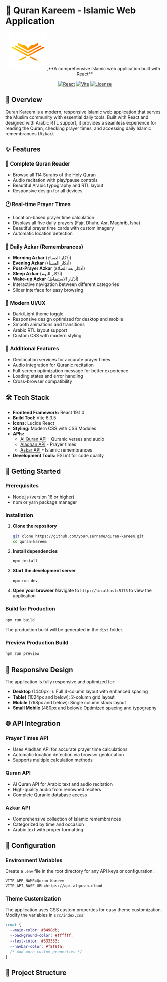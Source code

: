 # 🕌 Quran Kareem - Islamic Web Application

<div align="center">
  <a href='https://quran-kareem-one.vercel.app/'>
  <img src="public/logo.png" alt="Quran Kareem Logo" width="120" height="120">
  </a>
  **A comprehensive Islamic web application built with React**
  
  [![React](https://img.shields.io/badge/React-19.1.0-blue.svg)](https://reactjs.org/)
  [![Vite](https://img.shields.io/badge/Vite-6.3.5-purple.svg)](https://vitejs.dev/)
  [![License](https://img.shields.io/badge/License-MIT-green.svg)](LICENSE)
</div>

## 🌟 Overview

Quran Kareem is a modern, responsive Islamic web application that serves the Muslim community with essential daily tools. Built with React and designed with Arabic RTL support, it provides a seamless experience for reading the Quran, checking prayer times, and accessing daily Islamic remembrances (Azkar).

## ✨ Features

### 📖 **Complete Quran Reader**
- Browse all 114 Surahs of the Holy Quran
- Audio recitation with play/pause controls
- Beautiful Arabic typography and RTL layout
- Responsive design for all devices

### 🕐 **Real-time Prayer Times**
- Location-based prayer time calculation
- Displays all five daily prayers (Fajr, Dhuhr, Asr, Maghrib, Isha)
- Beautiful prayer time cards with custom imagery
- Automatic location detection

### 🤲 **Daily Azkar (Remembrances)**
- **Morning Azkar** (أذكار الصباح)
- **Evening Azkar** (أذكار المساء)
- **Post-Prayer Azkar** (أذكار بعد الصلاة)
- **Sleep Azkar** (أذكار النوم)
- **Wake-up Azkar** (أذكار الاستيقاظ)
- Interactive navigation between different categories
- Slider interface for easy browsing

### 🎨 **Modern UI/UX**
- Dark/Light theme toggle
- Responsive design optimized for desktop and mobile
- Smooth animations and transitions
- Arabic RTL layout support
- Custom CSS with modern styling

### 🔧 **Additional Features**
- Geolocation services for accurate prayer times
- Audio integration for Quranic recitation
- Full-screen optimization message for better experience
- Loading states and error handling
- Cross-browser compatibility

## 🛠️ Tech Stack

- **Frontend Framework:** React 19.1.0
- **Build Tool:** Vite 6.3.5
- **Icons:** Lucide React
- **Styling:** Modern CSS with CSS Modules
- **APIs:** 
  - [Al Quran API](https://api.alquran.cloud/) - Quranic verses and audio
  - [Aladhan API](https://api.aladhan.com/) - Prayer times
  - [Azkar API](https://github.com/nawafalqari/ayah) - Islamic remembrances
- **Development Tools:** ESLint for code quality

## 🚀 Getting Started

### Prerequisites

- Node.js (version 16 or higher)
- npm or yarn package manager

### Installation

1. **Clone the repository**
   ```bash
   git clone https://github.com/yourusername/quran-kareem.git
   cd quran-kareem
   ```

2. **Install dependencies**
   ```bash
   npm install
   ```

3. **Start the development server**
   ```bash
   npm run dev
   ```

4. **Open your browser**
   Navigate to `http://localhost:5173` to view the application

### Build for Production

```bash
npm run build
```

The production build will be generated in the `dist` folder.

### Preview Production Build

```bash
npm run preview
```

## 📱 Responsive Design

The application is fully responsive and optimized for:

- **Desktop** (1440px+): Full 4-column layout with enhanced spacing
- **Tablet** (1024px and below): 2-column grid layout
- **Mobile** (768px and below): Single column stack layout
- **Small Mobile** (480px and below): Optimized spacing and typography

## 🌐 API Integration

### Prayer Times API
- Uses Aladhan API for accurate prayer time calculations
- Automatic location detection via browser geolocation
- Supports multiple calculation methods

### Quran API
- Al Quran API for Arabic text and audio recitation
- High-quality audio from renowned reciters
- Complete Quranic database access

### Azkar API
- Comprehensive collection of Islamic remembrances
- Categorized by time and occasion
- Arabic text with proper formatting

## 🔧 Configuration

### Environment Variables

Create a `.env` file in the root directory for any API keys or configuration:

```env
VITE_APP_NAME=Quran Kareem
VITE_API_BASE_URL=https://api.alquran.cloud
```

### Theme Customization

The application uses CSS custom properties for easy theme customization. Modify the variables in `src/index.css`:

```css
:root {
  --main-color: #3498db;
  --background-color: #ffffff;
  --text-color: #333333;
  --navbar-color: #f8f9fa;
  /* Add more custom properties */
}
```

## 📁 Project Structure
